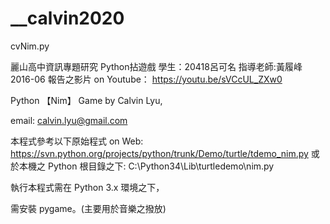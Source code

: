 # __calvin2020

cvNim.py

麗山高中資訊專題研究
Python拈遊戲
學生：20418呂可名
指導老師:黃履峰 
2016-06
報告之影片 on Youtube：
https://youtu.be/sVCcUL_ZXw0


Python 【Nim】 Game
by Calvin Lyu,

email: calvin.lyu@gmail.com

本程式參考以下原始程式
on Web:
https://svn.python.org/projects/python/trunk/Demo/turtle/tdemo_nim.py
或於本機之 Python 根目錄之下:
C:\Python34\Lib\turtledemo\nim.py


執行本程式需在 Python 3.x 環境之下，

需安裝 pygame。(主要用於音樂之撥放)
